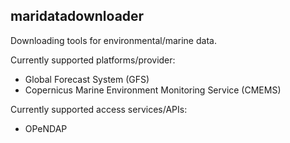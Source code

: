 ## maridatadownloader

Downloading tools for environmental/marine data.

Currently supported platforms/provider:
 - Global Forecast System (GFS)
 - Copernicus Marine Environment Monitoring Service (CMEMS)

Currently supported access services/APIs:
 - OPeNDAP